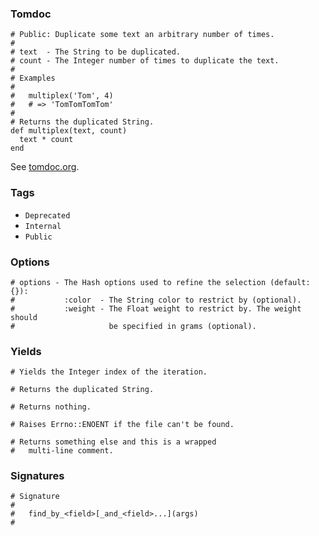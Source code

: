 ### Tomdoc

    # Public: Duplicate some text an arbitrary number of times.
    #
    # text  - The String to be duplicated.
    # count - The Integer number of times to duplicate the text.
    #
    # Examples
    #
    #   multiplex('Tom', 4)
    #   # => 'TomTomTomTom'
    #
    # Returns the duplicated String.
    def multiplex(text, count)
      text * count
    end

See [tomdoc.org](http://tomdoc.org/).

### Tags

-   `Deprecated`
-   `Internal`
-   `Public`

### Options

    # options - The Hash options used to refine the selection (default: {}):
    #           :color  - The String color to restrict by (optional).
    #           :weight - The Float weight to restrict by. The weight should
    #                     be specified in grams (optional).

### Yields

    # Yields the Integer index of the iteration.

    # Returns the duplicated String.

    # Returns nothing.

    # Raises Errno::ENOENT if the file can't be found.

    # Returns something else and this is a wrapped
    #   multi-line comment.

### Signatures

    # Signature
    #
    #   find_by_<field>[_and_<field>...](args)
    #
